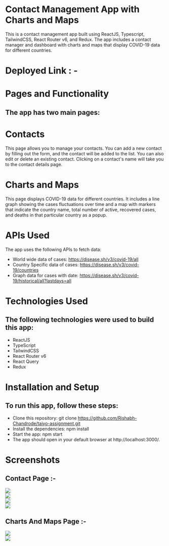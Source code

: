 # Contact Management App with Charts and Maps
This is a contact management app built using ReactJS, Typescript, TailwindCSS, React Router v6, and Redux. 
The app includes a contact manager and dashboard with charts and maps that display COVID-19 data for different countries.

# Deployed Link : - 


# Pages and Functionality
## The app has two main pages:

# Contacts
This page allows you to manage your contacts. You can add a new contact by filling out the form, and the contact will be added to the list. You can also edit or delete an existing contact. Clicking on a contact's name will take you to the contact details page.

# Charts and Maps
This page displays COVID-19 data for different countries. It includes a line graph showing the cases fluctuations over  time and a map with markers that indicate the country name, total number of active, recovered cases, and deaths in that particular country as a popup.

# APIs Used
The app uses the following APIs to fetch data:

- World wide data of cases: https://disease.sh/v3/covid-19/all
- Country Specific data of cases: https://disease.sh/v3/covid-19/countries
- Graph data for cases with date: https://disease.sh/v3/covid-19/historical/all?lastdays=all

# Technologies Used
## The following technologies were used to build this app:

- ReactJS
- TypeScript
- TailwindCSS
- React Router v6
- React Query
- Redux
# Installation and Setup
## To run this app, follow these steps:

- Clone this repository: git clone https://github.com/Rishabh-Chandrode/taiyo-assignment.git
- Install the dependencies: npm install
- Start the app: npm start
- The app should open in your default browser at http://localhost:3000/.

# Screenshots 

## Contact Page :-

<img src="./contact_management_app/ScreenShots/Contact_Page.PNG"/>

</br>
<img src="./contact_management_app/ScreenShots/Contact_Page_2.PNG"/>

</br>
<img src="./contact_management_app/ScreenShots/Contact_Details.PNG"/>

</br>
<img src="./contact_management_app/ScreenShots/Contact_form.PNG"/>

</br>


## Charts And Maps Page :-

<img src="./contact_management_app/ScreenShots/Chart_And_Maps_1.PNG"/>

</br>
<img src="./contact_management_app/ScreenShots/Charts_and_Map_2.PNG"/>

</br>



